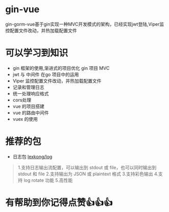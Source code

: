 # gin-vue
gin-gorm-vue基于gin实现一种MVC开发模式的架构，已经实现jwt登陆,Viper监控配置文件改动，并热加载配置文件

# 可以学习到知识
- gin 框架的使用,渐进式的项目优化 gin 项目 MVC
- jwt 与 中间件 在go 项目中的运用
- Viper 监控配置文件改动，并热加载配置文件
- 记录和管理日志
- 统一处理响应格式
- cors处理
- vue 的项目搭建
- vue 的路由中间件
- vuex 的使用

# 推荐的包 
- 日志包 [lexkong/log](https://github.com/lexkong/log)
> 1.支持日志输出流配置，可以输出到 stdout 或 file，也可以同时输出到 stdout 和 file
  2.支持输出为 JSON 或 plaintext 格式
  3.支持彩色输出
  4.支持 log rotate 功能
  5.高性能

  
# 有帮助到你记得点赞👍👍👍